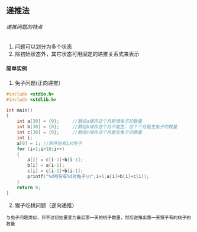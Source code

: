 ## 递推法
###### 递推问题的特点
1. 问题可以划分为多个状态
2. 除初始状态外，其它状态可用固定的递推关系式来表示
#### 简单实例

1. 兔子问题(正向递推）

```c
#include <stdio.h>
#include <stdlib.h>

int main()
{
    int a[30] = {0};     //数组a储存这个月新增兔子的数量
    int b[30] = {0};     //数组b储存这个月不能生，但下个月能生兔子的数量
    int c[30] = {0};     //数组c储存这个月能生兔子的数量
    int i;
    a[0] = 1; //刚开始有1对兔子
    for (i=1;i<10;i++)
    {
        a[i] = c[i-1]+b[i-1];
        b[i] = a[i-1];
        c[i] = c[i-1]+b[i-1];
        printf("%d月份有%d对兔子\n",i+1,a[i]+b[i]+c[i]);
    }
    return 0;
}
```
2. 猴子吃桃问题（逆向递推）
```
与兔子问题类似，只不过初始量变为最后那一天的桃子数量，然后逆推出第一天猴子有的桃子的数量
```
